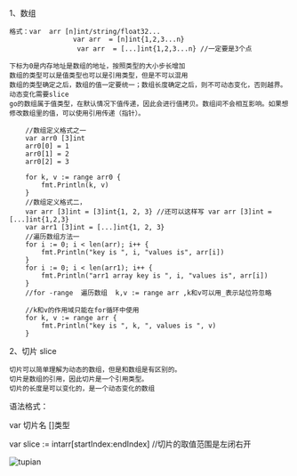 1、数组
```
格式：var  arr [n]int/string/float32...
                var arr  = [n]int{1,2,3...n}
                 var arr  = [...]int{1,2,3...n} //一定要是3个点 
```

```
下标为0是内存地址是数组的地址，按照类型的大小步长增加
数组的类型可以是值类型也可以是引用类型，但是不可以混用
数组的类型确定之后，数组的值一定要统一；数组长度确定之后，则不可动态变化，否则越界。动态变化需要slice
go的数组属于值类型，在默认情况下值传递，因此会进行值拷贝。数组间不会相互影响。如果想修改数组里的值，可以使用引用传递（指针）。

	//数组定义格式之一
	var arr0 [3]int
	arr0[0] = 1
	arr0[1] = 2
	arr0[2] = 3

	for k, v := range arr0 {
		fmt.Println(k, v)
	}
	//数组定义格式二，
	var arr [3]int = [3]int{1, 2, 3} //还可以这样写 var arr [3]int = [...]int{1,2,3}
	var arr1 [3]int = [...]int{1, 2, 3}
	//遍历数组方法一
	for i := 0; i < len(arr); i++ {
		fmt.Println("key is ", i, "values is", arr[i])
	}
	for i := 0; i < len(arr1); i++ {
		fmt.Println("arr1 array key is ", i, "values is", arr[i])
	}
	//for -range  遍历数组  k,v := range arr ,k和v可以用_表示站位符忽略

	//k和v的作用域只能在for循环中使用
	for k, v := range arr {
		fmt.Println("key is ", k, ", values is ", v)
	}
```
2、切片 slice
```
切片可以简单理解为动态的数组，但是和数组是有区别的。
切片是数组的引用，因此切片是一个引用类型。
切片的长度是可以变化的，是一个动态变化的数组
````
语法格式： 

var 切片名 []类型  

var slice := intarr[startIndex:endIndex]  //切片的取值范围是左闭右开

![tupian](https://github.com/goldbridge18/imagefile/blob/master/2020-06-10%2000-20-13%E5%B1%8F%E5%B9%95%E6%88%AA%E5%9B%BE.png)